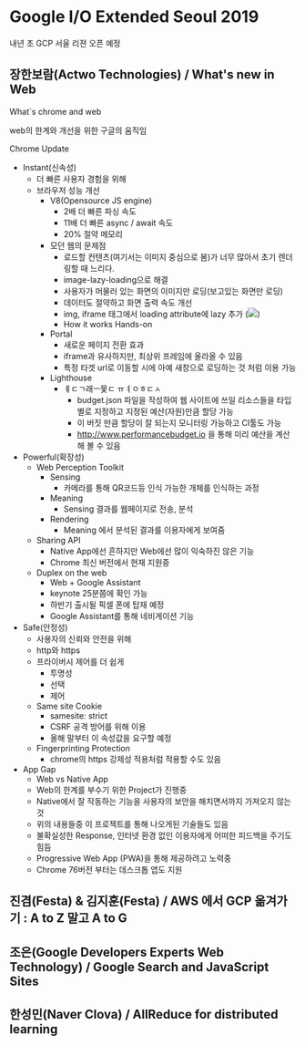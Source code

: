 #   Google I/O Extended Seoul 2019

내년 초 GCP 서울 리젼 오픈 예정

##  장한보람(Actwo Technologies) / What's new in Web

What`s chrome and web

web의 한계와 개선을 위한 구글의 움직임

Chrome Update
-   Instant(신속성)
    -   더 빠른 사용자 경험을 위해
    -   브라우저 성능 개선
        -   V8(Opensource JS engine)
            -   2배 더 빠른 파싱 속도
            -   11배 더 빠른 async / await 속도
            -   20% 절약 메모리
        -   모던 웹의 문제점
            -   로드할 컨텐츠(여기서는 이미지 중심으로 봄)가 너무 많아서 초기 렌더링할 때 느리다.
            -   image-lazy-loading으로 해결
            -   사용자가 머물러 있는 화면의 이미지만 로딩(보고있는 화면만 로딩)
            -   데이터도 절약하고 화면 출력 속도 개선
            -   img, iframe 태그에서 loading attribute에 lazy 추가 (<img src="ddd" loading="lazy">)
            -   How it works Hands-on
        -   Portal
            -   새로운 페이지 전환 효과
            -   iframe과 유사하지만, 최상위 프레임에 올라올 수 있음
            -   특정 타겟 url로 이동할 시에 아예 새창으로 로딩하는 것 처럼 이용 가능
        -   Lighthouse
            -   ㅖㄷㄱ래ㅡ뭋ㄷ ㅠㅕㅇㅎㄷㅅ
                -   budget.json 파일을 작성하여 웹 사이트에 쓰일 리소스들을 타입 별로 지정하고 지정된 예산(자원)만큼 할당 가능
                -   이 버짓 만큼 할당이 잘 되는지 모니터링 가능하고 CI툴도 가능
                -   http://www.performancebudget.io 을 통해  미리 예산을 계산해 볼 수 있음
-   Powerful(확장성)
    -   Web Perception Toolkit
        -   Sensing
            -   카메라를 통해 QR코드등 인식 가능한 개체를 인식하는 과정
        -   Meaning
            -   Sensing 결과를 웹페이지로 전송, 분석
        -   Rendering
            -   Meaning 에서 분석된 결과를 이용자에게 보여줌
    -   Sharing API
        -   Native App에선 흔하지만 Web에선 많이 익숙하진 않은 기능
        -   Chrome 최신 버전에서 현재 지원중
    -   Duplex on the web
        -   Web + Google Assistant
        -   keynote 25분쯤에 확인 가능
        -   하반기 출시될 픽셀 폰에 탑재 예정
        -   Google Assistant를 통해 네비게이션 기능
-   Safe(안정성)
    -   사용자의 신뢰와 안전을 위해
    -   http와 https
    -   프라이버시 제어를 더 쉽게
        -   투명성
        -   선택
        -   제어
    -   Same site Cookie
        -   samesite: strict
        -   CSRF 공격 방어를 위해 이용
        -   올해 말부터 이 속성값을 요구할 예정
    -   Fingerprinting Protection
        -   chrome의 https 강제성 적용처럼 적용할 수도 있음
-    App Gap
     -    Web vs Native App
     -    Web의 한계를 부수기 위한 Project가 진행중
     -    Native에서 잘 작동하는 기능을 사용자의 보안을 해치면서까지 가져오지 않는것
     -    위의 내용들중 이 프로젝트를 통해 나오게된 기술들도 있음
     -    불확실성한 Response, 인터넷 환경 없인 이용자에게 어떠한 피드백을 주기도 힘듬
     -    Progressive Web App (PWA)을 통해 제공하려고 노력중
     -    Chrome 76버전 부터는 데스크톱 앱도 지원

##  진겸(Festa) & 김지훈(Festa) / AWS 에서 GCP 옮겨가기 : A to Z 말고 A to G


##  조은(Google Developers Experts Web Technology) / Google Search and JavaScript Sites


##  한성민(Naver Clova) / AllReduce for distributed learning



